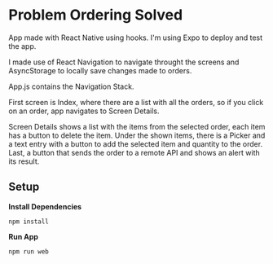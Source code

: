 # Problem Ordering Solved

App made with React Native using hooks.
I'm using Expo to deploy and test the app.

I made use of React Navigation to navigate throught the screens and AsyncStorage to locally save changes made to orders.

App.js contains the Navigation Stack.

First screen is Index, where there are a list with all the orders, so if you click on an order, app navigates to Screen Details.

Screen Details shows a list with the items from the selected order, each item has a button to delete the item.
Under the shown items, there is a Picker and a text entry with a button to add the selected item and quantity to the order.
Last, a button that sends the order to a remote API and shows an alert with its result.


## Setup 

**Install Dependencies**

    npm install
    
**Run App** 

    npm run web

